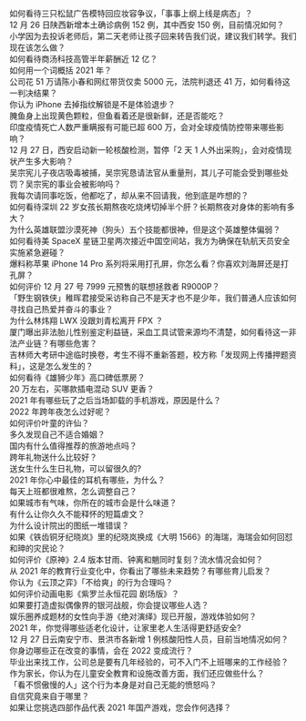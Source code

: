 如何看待三只松鼠广告模特回应妆容争议，「事事上纲上线是病态」？  
12 月 26 日陕西新增本土确诊病例 152 例，其中西安 150 例，目前情况如何？  
小学因为去投诉老师后，第二天老师让孩子回来转告我们说，建议我们转学。我们现在该怎么做？  
如何看待商汤科技高管半年薪酬近 12 亿？  
如何用一个词概括 2021 年？  
公司花 51 万请陈小春和网红带货仅卖 5000 元，法院判退还 41 万，如何看待这一判决结果？  
你认为 iPhone 去掉指纹解锁是不是体验退步？  
腌鱼身上出现黄色颗粒，但鱼看着还是很新鲜，还是否能吃？  
印度疫情死亡人数严重瞒报有可能已超  600 万，会对全球疫情防控带来哪些影响？  
12 月 27 日，西安启动新一轮核酸检测，暂停「2 天 1 人外出采购」，会对疫情现状产生多大影响？  
吴宗宪儿子夜店吸毒被捕，吴宗宪恳请法官从重量刑，其儿子可能会受到哪些处罚？吴宗宪的事业会被影响吗？  
我每次请同事吃饭，他都吃了，却从来不回请我，他到底是咋想的？  
如何看待深圳 22 岁女孩长期熬夜吃烧烤切掉半个肝？长期熬夜对身体的影响有多大？  
为什么英雄联盟沙漠死神（狗头）五个技能都很神，但是这个英雄整体偏弱？  
如何看待美 SpaceX 星链卫星两次接近中国空间站，我方为确保在轨航天员安全实施紧急避碰？  
爆料称苹果 iPhone 14 Pro 系列将采用打孔屏，你怎么看？你喜欢刘海屏还是打孔屏？  
如何评价 12 月 27 号 7999 元预售的联想拯救者 R9000P？  
「野生钢铁侠」稚晖君接受采访称自己不是天才也不是少年，我们普通人应该如何寻找自己热爱并奋斗的事业？  
为什么林炜翔 LWX 没跟刘青松离开 FPX ？  
厦门曝出非法胎儿性别鉴定利益链，采血工具试管来源均不清楚，如何看待这一非法产业链？有哪些危害？  
吉林师大考研中途临时换卷，考生不得不重新答题，校方称「发现网上传播押题资料」，这是怎么发生的？  
如何看待《雄狮少年》高口碑低票房？  
20 万左右，买哪款插电混动 SUV 更香？  
2021 年有哪些玩了之后当场卸载的手机游戏，原因是什么？  
2022 年跨年夜怎么过好呢？  
如何评价叶童的许仙？  
多久发现自己不适合婚姻？  
国内有什么值得推荐的旅游地点吗？  
跨年礼物送什么比较好？  
送女生什么生日礼物，可以留很久的?  
2021 年你心中最佳的耳机有哪些，为什么？  
每天上班都很难熬，怎么调整自己？  
如果城市有气味，你所在的城市会是什么味道？  
有什么让你久久不能释怀的短篇虐文？  
为什么设计院出的图纸一堆错误？  
如果《铁齿铜牙纪晓岚》里的纪晓岚换成《大明 1566》的海瑞，海瑞会如何回怼和珅的灾民论？  
如何评价《原神》2.4 版本甘雨、钟离和魈同时复刻？流水情况会如何？  
从 2021 年的教育行业变化中，你看出了哪些未来趋势？有哪些育儿启发？  
你认为《云顶之弈》「不给爽」的行为合理吗？  
如何评价动画电影《紫罗兰永恒花园 剧场版》？  
如果要打造虚拟偶像界的银河战舰，你会提议哪些人选？  
娱乐圈养成题材的女性向手游《绝对演绎》现已开服，游戏体验如何？  
2021 年，你觉得哪些适老化设计，让家里老人生活得更舒适安全?  
12 月 27 日云南安宁市、景洪市各新增 1 例核酸阳性人员，目前当地情况如何？  
你身边哪些正在改变的事情，会在 2022 变成流行？  
毕业出来找工作，公司总是要有几年经验的，可不入门不上班哪来的工作经验？  
作为家长，你认为在儿童安全教育和设施改善方面，我们还应做些什么？  
「看不惯傲慢的人」这个行为本身是对自己无能的愤怒吗？  
自信究竟来自于哪里？  
如果让您挑选四部作品代表 2021 年国产游戏，您会作何选择？  
